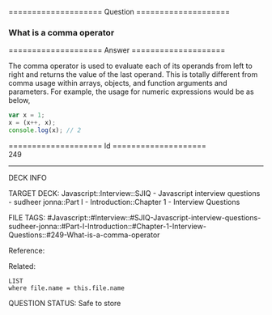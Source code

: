 ==================== Question ====================  

### What is a comma operator  

==================== Answer ====================  

The comma operator is used to evaluate each of its operands from left to right
and returns the value of the last operand. This is totally different from comma
usage within arrays, objects, and function arguments and parameters. For
example, the usage for numeric expressions would be as below,

```javascript
var x = 1;
x = (x++, x);
console.log(x); // 2
```

==================== Id ====================  
249

---

DECK INFO

TARGET DECK: Javascript::Interview::SJIQ - Javascript interview questions - sudheer jonna::Part I - Introduction::Chapter 1 - Interview Questions

FILE TAGS: #Javascript::#Interview::#SJIQ-Javascript-interview-questions-sudheer-jonna::#Part-I-Introduction::#Chapter-1-Interview-Questions::#249-What-is-a-comma-operator

Reference:

Related:

```dataview
LIST
where file.name = this.file.name
```

QUESTION STATUS: Safe to store
